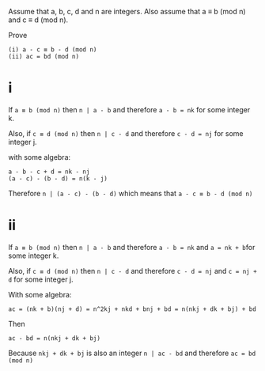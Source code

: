 Assume that a, b, c, d and n are integers. Also assume that a ≡ b (mod n) and c ≡ d (mod n).

Prove

```
(i) a - c ≡ b - d (mod n)
(ii) ac = bd (mod n)
```

# i

If `a ≡ b (mod n)` then `n | a - b` and therefore `a - b = nk` for some integer k.

Also, if `c ≡ d (mod n)` then `n | c - d` and therefore `c - d = nj` for some integer j.

with some algebra:

```
a - b - c + d = nk - nj
(a - c) - (b - d) = n(k - j)
```

Therefore `n | (a - c) - (b - d)` which means that `a - c ≡ b - d (mod n)`

# ii

If `a ≡ b (mod n)` then `n | a - b` and therefore `a - b = nk` and `a = nk + b`for some integer k.

Also, if `c ≡ d (mod n)` then `n | c - d` and therefore `c - d = nj` and `c = nj + d` for some integer j.

With some algebra:

```
ac = (nk + b)(nj + d) = n^2kj + nkd + bnj + bd = n(nkj + dk + bj) + bd
```

Then

`ac - bd = n(nkj + dk + bj)`

Because `nkj + dk + bj` is also an integer `n | ac - bd` and therefore `ac = bd (mod n)`
